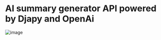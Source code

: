 # AI summary generator API powered by Djapy and OpenAi

![image](https://github.com/Bishwas-py/ai_summary_generator/assets/42182303/5b23f19b-2ee6-4a8c-b192-66137e5e194a)
